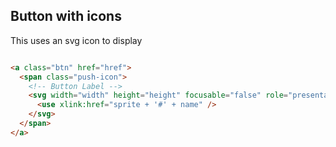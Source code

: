 ## Button with icons

This uses an svg icon to display

```html

<a class="btn" href="href">
  <span class="push-icon">
    <!-- Button Label -->
    <svg width="width" height="height" focusable="false" role="presentation">
      <use xlink:href="sprite + '#' + name" />
    </svg>
  </span>
</a>
```